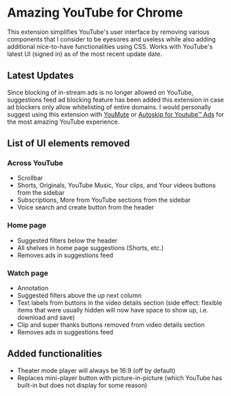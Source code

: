 # Amazing YouTube for Chrome

This extension simplifies YouTube's user interface by
removing various components that I consider to be eyesores and
useless while also adding additional nice-to-have functionalities using CSS.
Works with YouTube's latest UI (signed in) as of the most recent update date.

## Latest Updates

Since blocking of in-stream ads is no longer allowed on YouTube,
suggestions feed ad blocking feature has been added this extension
in case ad blockers only allow whitelisting of entire domains.
I would personally suggest using this extension with
[YouMute](https://chromewebstore.google.com/detail/bhlmjoeobnofoajffmnpcahfaffihmbh)
or [Autoskip for Youtube™ Ads](https://chromewebstore.google.com/detail/hmbnhhcgiecenbbkgdoaoafjpeaboine)
for the most amazing YouTube experience.

## List of UI elements removed

### Across YouTube

- Scrollbar
- Shorts, Originals, YouTube Music, Your clips, and Your videos buttons from the sidebar
- Subscriptions, More from YouTube sections from the sidebar
- Voice search and create button from the header

### Home page

- Suggested filters below the header
- All shelves in home page suggestions (Shorts, etc.)
- Removes ads in suggestions feed

### Watch page

- Annotation
- Suggested filters above the up next column
- Text labels from buttons in the video details section (side effect: flexible items that were usually hidden will now have space to show up, i.e. download and save)
- Clip and super thanks buttons removed from video details section
- Removes ads in suggestions feed

## Added functionalities

- Theater mode player will always be 16:9 (off by default)
- Replaces mini-player button with picture-in-picture (which YouTube has built-in but does not display for some reason)
